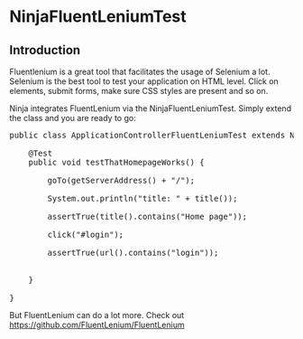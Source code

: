 NinjaFluentLeniumTest
=====================

Introduction
------------

Fluentlenium is a great tool that facilitates the usage of Selenium a lot. Selenium is the best
tool to test your application on HTML level. Click on elements, submit forms, make sure
CSS styles are present and so on.

Ninja integrates FluentLenium via the NinjaFluentLeniumTest. 
Simply extend the class and you are ready to go:


<pre class="prettyprint">
public class ApplicationControllerFluentLeniumTest extends NinjaFluentLeniumTest {

    @Test
    public void testThatHomepageWorks() {

        goTo(getServerAddress() + "/");

        System.out.println("title: " + title());

        assertTrue(title().contains("Home page"));

        click("#login");

        assertTrue(url().contains("login"));


    }

}
</pre>

But FluentLenium can do a lot more. Check out https://github.com/FluentLenium/FluentLenium
